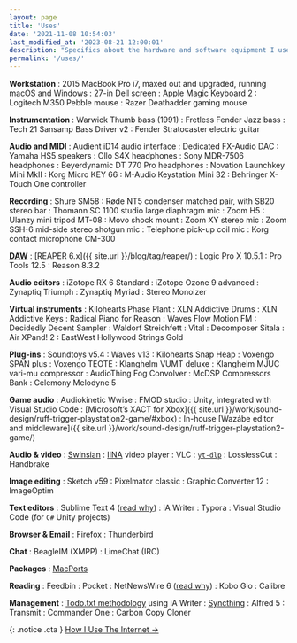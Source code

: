 ```yaml
---
layout: page
title: 'Uses'
date: '2021-11-08 10:54:03'
last_modified_at: '2023-08-21 12:00:01'
description: "Specifics about the hardware and software equipment I use. The page is part of the uses.tech project."
permalink: '/uses/'
---
```

**Workstation**
: 2015 MacBook Pro i7, maxed out and upgraded, running macOS and Windows
: 27-in Dell screen
: Apple Magic Keyboard 2
: Logitech M350 Pebble mouse
: Razer Deathadder gaming mouse

**Instrumentation**
: Warwick Thumb bass (1991)
: Fretless Fender Jazz bass
: Tech 21 Sansamp Bass Driver v2
: Fender Stratocaster electric guitar

**Audio and MIDI**
: Audient iD14 audio interface
: Dedicated FX-Audio DAC
: Yamaha HS5 speakers
: Ollo S4X headphones
: Sony MDR-7506 headphones
: Beyerdynamic DT 770 Pro headphones
: Novation Launchkey Mini MkII
: Korg Micro KEY 66
: M-Audio Keystation Mini 32
: Behringer X-Touch One controller

**Recording**
: Shure SM58
: Røde NT5 condenser matched pair, with SB20 stereo bar
: Thomann SC 1100 studio large diaphragm mic
: Zoom H5
: Ulanzy mini tripod MT-08
: Movo shock mount
: Zoom XY stereo mic
: Zoom SSH-6 mid-side stereo shotgun mic
: Telephone pick-up coil mic
: Korg contact microphone CM-300

<abbr title="Digital Audio Workstation">**DAW**</abbr>
: [REAPER 6.x]({{ site.url }}/blog/tag/reaper/)
: Logic Pro X 10.5.1
: Pro Tools 12.5
: Reason 8.3.2

**Audio editors**
: iZotope RX 6 Standard
: iZotope Ozone 9 advanced
: Zynaptiq Triumph
: Zynaptiq Myriad
: Stereo Monoizer

**Virtual instruments**
: Kilohearts Phase Plant
: XLN Addictive Drums
: XLN Addictive Keys
: Radical Piano for Reason
: Waves Flow Motion FM
: Decidedly Decent Sampler
: Waldorf Streichfett
: Vital
: Decomposer Sitala
: Air XPand! 2
: EastWest Hollywood Strings Gold

**Plug-ins**
: Soundtoys v5.4
: Waves v13
: Kilohearts Snap Heap
: Voxengo SPAN plus
: Voxengo TEOTE
: Klanghelm VUMT deluxe 
: Klanghelm MJUC vari-mu compressor
: AudioThing Fog Convolver
: McDSP Compressors Bank
: Celemony Melodyne 5

**Game audio**
: Audiokinetic Wwise
: FMOD studio
: Unity, integrated with Visual Studio Code
: [Microsoft’s XACT for Xbox]({{ site.url }}/work/sound-design/ruff-trigger-playstation2-game/#xbox)
: In-house [Wazábe editor and middleware]({{ site.url }}/work/sound-design/ruff-trigger-playstation2-game/)

**Audio & video**
: [Swinsian](http://www.swinsian.com)
: [IINA](https://iina.io/) video player
: VLC
: [`yt-dlp`](https://github.com/yt-dlp/yt-dlp)
: LosslessCut
: Handbrake

**Image editing**
: Sketch v59
: Pixelmator classic
: Graphic Converter 12
: ImageOptim

**Text editors**
: Sublime Text 4 ([read why](https://tonsky.me/blog/sublime/))
: iA Writer
: Typora
: Visual Studio Code (for `C#` Unity projects)

**Browser & Email**
: Firefox
: Thunderbird

**Chat**
: BeagleIM (XMPP)
: LimeChat (IRC)

**Packages**
: [MacPorts](https://ports.macports.org/)

**Reading**
: Feedbin
: Pocket
: NetNewsWire 6 ([read why](https://inessential.com/2023/02/20/on_not_taking_money_for_netnewswire))
: Kobo Glo
: Calibre

**Management**
: [Todo.txt methodology](https://github.com/todotxt) using iA Writer
: [Syncthing](https://syncthing.net/)
: Alfred 5
: Transmit
: Commander One
: Carbon Copy Cloner

{: .notice .cta }
[How I Use The Internet&nbsp;→](/blog/how-i-use-internet/)